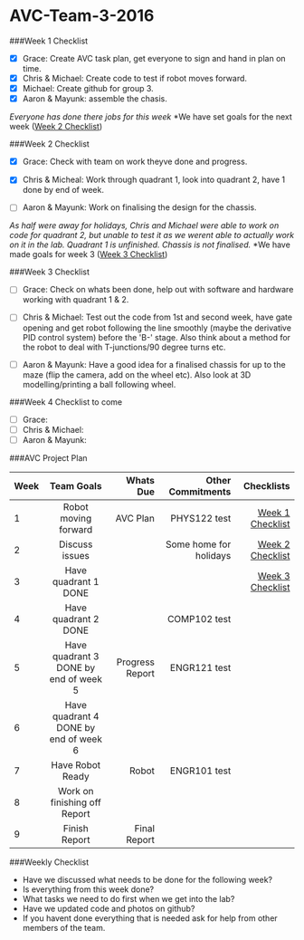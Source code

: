 # AVC-Team-3-2016

###Week 1 Checklist
- [x] Grace: Create AVC task plan, get everyone to sign and hand in plan on time.
- [x] Chris & Michael: Create code to test if robot moves forward.
- [x] Michael: Create github for group 3.
- [x] Aaron & Mayunk: assemble the chasis.
  
*Everyone has done there jobs for this week*
*We have set goals for the next week ([Week 2 Checklist](#week-2-checklist))
  
  

###Week 2 Checklist
- [x] Grace: Check with team on work theyve done and progress.
- [x] Chris & Micheal: Work through quadrant 1, look into quadrant 2, have 1 done by end of week.
- [ ] Aaron & Mayunk: Work on finalising the design for the chassis.
 

*As half were away for holidays, Chris and Michael were able to work on code for quadrant 2, but unable to test it as we werent able to actually work on it in the lab. Quadrant 1 is unfinished.*
*Chassis is not finalised.*
*We have made goals for week 3 ([Week 3 Checklist](#week-3-checklist))

###Week 3 Checklist
- [ ] Grace: Check on whats been done, help out with software and hardware working with quadrant 1 & 2.
- [ ] Chris & Michael: Test out the code from 1st and second week, have gate opening and get robot following the line smoothly (maybe the derivative PID control system) before the 'B-' stage. Also think about a method for the robot to deal with T-junctions/90 degree turns etc.
- [ ] Aaron & Mayunk: Have a good idea for a finalised chassis for up to the maze (flip the camera, add on the wheel etc). Also look at 3D modelling/printing a ball following wheel.


###Week 4 Checklist to come
- [ ] Grace:
- [ ] Chris & Michael:
- [ ] Aaron & Mayunk:

###AVC Project Plan
 
| Week | Team Goals | Whats Due | Other Commitments | Checklists |
| :----| :--------: | --------: | ----------------: | ---------: |
| 1    | Robot moving forward | AVC Plan | PHYS122 test | [Week 1 Checklist](#week-1-checklist) |
| 2    | Discuss issues |  | Some home for holidays | [Week 2 Checklist](#week-2-checklist) |
| 3    | Have quadrant 1 DONE |  |  | [Week 3 Checklist](#week-3-checklist) |
| 4    | Have quadrant 2 DONE |  | COMP102 test  |   |
| 5    | Have quadrant 3 DONE by end of week 5 | Progress Report | ENGR121 test |  |
| 6    | Have quadrant 4 DONE by end of week 6 |  |  |  |
| 7    | Have Robot Ready | Robot | ENGR101 test |  |
| 8    | Work on finishing off Report |  |  |  |
| 9    | Finish Report | Final Report |  |  |



###Weekly Checklist
 * Have we discussed what needs to be done for the following week?
 * Is everything from this week done?
 * What tasks we need to do first when we get into the lab?
 * Have we updated code and photos on github?
 * If you havent done everything that is needed ask for help from other members of the team.
 


